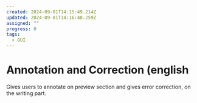 ```yaml
---
created: 2024-09-01T14:15:49.214Z
updated: 2024-09-01T14:16:48.259Z
assigned: ""
progress: 0
tags:
  - GUI
---
```


# Annotation and Correction (english

Gives users to annotate on preview section and gives error correction, on the writing part.
